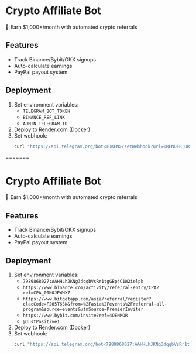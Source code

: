 # Crypto Affiliate Bot

🚀 Earn $1,000+/month with automated crypto referrals

## Features
- Track Binance/Bybit/OKX signups
- Auto-calculate earnings
- PayPal payout system

## Deployment
1. Set environment variables:
   - `TELEGRAM_BOT_TOKEN`
   - `BINANCE_REF_LINK`
   - `ADMIN_TELEGRAM_ID`
2. Deploy to Render.com (Docker)
3. Set webhook:
   ```bash
   curl "https://api.telegram.org/bot<TOKEN>/setWebhook?url=<RENDER_URL>"
=======
# Crypto Affiliate Bot

🚀 Earn $1,000+/month with automated crypto referrals

## Features
- Track Binance/Bybit/OKX signups
- Auto-calculate earnings
- PayPal payout system

## Deployment
1. Set environment variables:
   - `7989868027:AAHHLhJKNg3dqqbVsRr1tgGBp4C1W2ielpk`
   - `https://www.binance.com/activity/referral-entry/CPA?ref=CPA_00K0JPWHX7`
   - `https://www.bitgetapp.com/asia/referral/register?clacCode=F205T6SN&from=%2Fasia%2Fevents%2Freferral-all-program&source=events&utmSource=PremierInviter`
   - `https://www.bybit.com/invite?ref=4OENMOR`
   - `@JustPositive1`
2. Deploy to Render.com (Docker)
3. Set webhook:
   ```bash
   curl "https://api.telegram.org/bot<7989868027:AAHHLhJKNg3dqqbVsRr1tgGBp4C1W2ielpk>/setWebhook?url=<RENDER_URL>"
